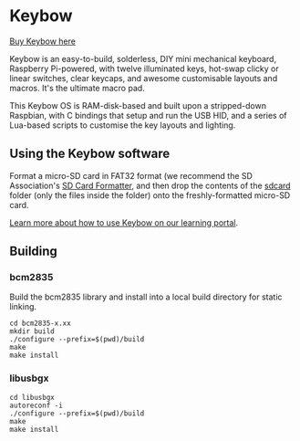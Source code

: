 # Keybow

[Buy Keybow here](https://shop.pimoroni.com/products/keybow)

Keybow is an easy-to-build, solderless, DIY mini mechanical keyboard, Raspberry Pi-powered, with twelve illuminated keys, hot-swap clicky or linear switches, clear keycaps, and awesome customisable layouts and macros. It's the ultimate macro pad.

This Keybow OS is RAM-disk-based and built upon a stripped-down Raspbian, with C bindings that setup and run the USB HID, and a series of Lua-based scripts to customise the key layouts and lighting.

## Using the Keybow software

Format a micro-SD card in FAT32 format (we recommend the SD Association's [SD Card Formatter](https://www.sdcard.org/downloads/formatter_4/), and then drop the contents of the [sdcard](sdcard) folder (only the files inside the folder) onto the freshly-formatted micro-SD card.

[Learn more about how to use Keybow on our learning portal](https://learn.pimoroni.com/keybow).

## Building

### bcm2835

Build the bcm2835 library and install into a local build directory for static linking.

```
cd bcm2835-x.xx
mkdir build
./configure --prefix=$(pwd)/build
make
make install
```

### libusbgx

```
cd libusbgx
autoreconf -i
./configure --prefix=$(pwd)/build
make
make install
```

